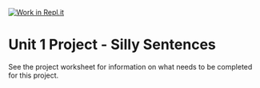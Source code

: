 [![Work in Repl.it](https://classroom.github.com/assets/work-in-replit-14baed9a392b3a25080506f3b7b6d57f295ec2978f6f33ec97e36a161684cbe9.svg)](https://classroom.github.com/online_ide?assignment_repo_id=3308462&assignment_repo_type=AssignmentRepo)
# Unit 1 Project - Silly Sentences

See the project worksheet for information on what needs to be completed for this project.